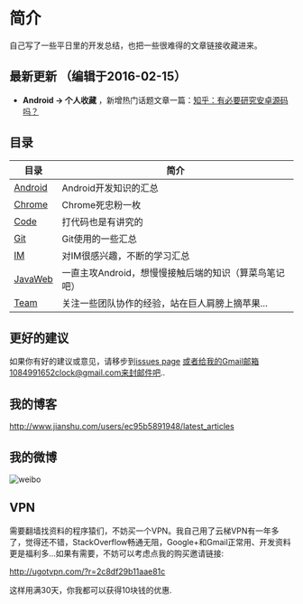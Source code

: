 # 简介

自己写了一些平日里的开发总结，也把一些很难得的文章链接收藏进来。

## 最新更新 （编辑于2016-02-15）

- **Android -> 个人收藏** ，新增热门话题文章一篇：[知乎：有必要研究安卓源码吗？](https://www.zhihu.com/question/40126698/answer/85384588)


## 目录

|	目录	|	简介		|
|-------|----------|
|	[Android](Android/)	|	Android开发知识的汇总	|
|	[Chrome](Chrome/)	|	Chrome死忠粉一枚	|
|	[Code](Code/)	|	打代码也是有讲究的	|
|	[Git](Git/)	|	Git使用的一些汇总	|
|	[IM](IM/)	|	对IM很感兴趣，不断的学习汇总	|
|	[JavaWeb](JavaWeb/)	|	一直主攻Android，想慢慢接触后端的知识（算菜鸟笔记吧）	|
|	[Team](Team/)	|	关注一些团队协作的经验，站在巨人肩膀上摘苹果...	|


## 更好的建议

如果你有好的建议或意见，请移步到[issues page](https://github.com/D-clock/Doc/issues) 或者给我的Gmail邮箱1084991652clock@gmail.com来封邮件吧..

## 我的博客

http://www.jianshu.com/users/ec95b5891948/latest_articles

## 我的微博

![weibo](http://f.hiphotos.baidu.com/image/pic/item/5366d0160924ab186240372432fae6cd7b890b4b.jpg)

## VPN

需要翻墙找资料的程序猿们，不妨买一个VPN。我自己用了云梯VPN有一年多了，觉得还不错，StackOverflow畅通无阻，Google+和Gmail正常用、开发资料更是福利多...如果有需要，不妨可以考虑点我的购买邀请链接:

http://ugotvpn.com/?r=2c8df29b11aae81c

这样用满30天，你我都可以获得10块钱的优惠.